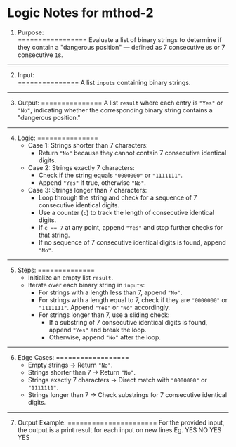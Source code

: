 
Logic Notes for mthod-2
====================================

1. Purpose:  
=================
Evaluate a list of binary strings to determine if they contain a "dangerous position" — defined as 7 consecutive `0`s or 7 consecutive `1`s.

---

2. Input:  
===============
   A list `inputs` containing binary strings.

---

3. Output: 
=============== 
   A list `result` where each entry is `"Yes"` or `"No"`, indicating whether the corresponding binary string contains a "dangerous position."

---

4. Logic:
===============
   - Case 1: Strings shorter than 7 characters:
     - Return `"No"` because they cannot contain 7 consecutive identical digits.
   - Case 2: Strings exactly 7 characters:
     - Check if the string equals `"0000000"` or `"1111111"`.
     - Append `"Yes"` if true, otherwise `"No"`.
   - Case 3: Strings longer than 7 characters:
     - Loop through the string and check for a sequence of 7 consecutive identical digits.
     - Use a counter (`c`) to track the length of consecutive identical digits.
     - If `c == 7` at any point, append `"Yes"` and stop further checks for that string.
     - If no sequence of 7 consecutive identical digits is found, append `"No"`.

---

5. Steps:
==============
   - Initialize an empty list `result`.
   - Iterate over each binary string in `inputs`:
     - For strings with a length less than 7, append `"No"`.
     - For strings with a length equal to 7, check if they are `"0000000"` or `"1111111"`. Append `"Yes"` or `"No"` accordingly.
     - For strings longer than 7, use a sliding check:
       - If a substring of 7 consecutive identical digits is found, append `"Yes"` and break the loop.
       - Otherwise, append `"No"` after the loop.

---

6. Edge Cases:
==================
   - Empty strings → Return `"No"`.
   - Strings shorter than 7 → Return `"No"`.
   - Strings exactly 7 characters → Direct match with `"0000000"` or `"1111111"`.
   - Strings longer than 7 → Check substrings for 7 consecutive identical digits.

---

7. Output Example:
======================
   For the provided input, the output is a print result for each input on new lines
Eg.
YES
NO
YES
YES
